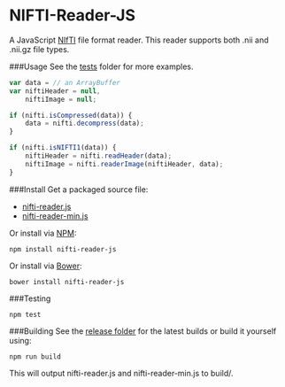 # NIFTI-Reader-JS
A JavaScript [NIfTI](http://nifti.nimh.nih.gov/) file format reader.  This reader supports both .nii and .nii.gz file types.

###Usage
See the [tests](https://github.com/rii-mango/NIFTI-Reader-JS/tree/master/tests) folder for more examples.

```javascript
var data = // an ArrayBuffer
var niftiHeader = null,
    niftiImage = null;

if (nifti.isCompressed(data)) {
    data = nifti.decompress(data);
}

if (nifti.isNIFTI1(data)) {
    niftiHeader = nifti.readHeader(data);
    niftiImage = nifti.readerImage(niftiHeader, data);
}
```

###Install
Get a packaged source file:

* [nifti-reader.js](https://raw.githubusercontent.com/rii-mango/NIFTI-Reader-JS/master/release/current/nifti-reader.js)
* [nifti-reader-min.js](https://raw.githubusercontent.com/rii-mango/NIFTI-Reader-JS/master/release/current/nifti-reader-min.js)

Or install via [NPM](https://www.npmjs.com/):

```
npm install nifti-reader-js
```

Or install via [Bower](http://bower.io/):

```
bower install nifti-reader-js
```

###Testing
```
npm test
```

###Building
See the [release folder](https://github.com/rii-mango/NIFTI-Reader-JS/tree/master/release) for the latest builds or build it yourself using:
```
npm run build
```
This will output nifti-reader.js and nifti-reader-min.js to build/.
